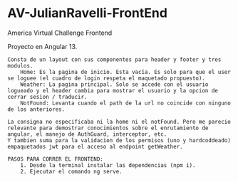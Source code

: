 # AV-JulianRavelli-FrontEnd
 America Virtual Challenge Frontend


Proyecto en Angular 13.

	Consta de un layout con sus componentes para header y footer y tres modulos.
		Home: Es la pagina de inicio. Esta vacía. Es solo para que el user se loguee (el cuadro de login respeta el maquetado propuesto).
		Weather: La pagina principal. Solo se accede con el usuario logueado y el header cambia para mostrar el usuario y la opcion de cerrar sesion / traducir.
		NotFound: Levanta cuando el path de la url no coincide con ninguno de los anteriores.

	La consigna no especificaba ni la home ni el notFound. Pero me parecio relevante para demostrar conocimientos sobre el enrutamiento de angular, el manejo de AuthGuard, interceptor, etc.
	Y tambien suma para la validacion de los permisos (uno y hardcoddeado) empaquetados jwt para el acceso al endpoint getWeather. 

	PASOS PARA CORRER EL FRONTEND:
		1. Desde la terminal instalar las dependencias (npm i).
		2. Ejecutar el comando ng serve.